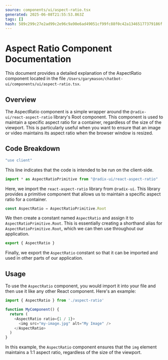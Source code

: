 ```yaml
---
source: components/ui/aspect-ratio.tsx
generated: 2025-06-08T21:55:53.863Z
tags: []
hash: 589c299c27e2ad99c2e96c9a90e6ad49051cf99fc88f0c42a13465177379186f
---
```


# Aspect Ratio Component Documentation

This document provides a detailed explanation of the AspectRatio component located in the file `/Users/garymason/chatbot-ui/components/ui/aspect-ratio.tsx`.

## Overview

The AspectRatio component is a simple wrapper around the `@radix-ui/react-aspect-ratio` library's Root component. This component is used to maintain a specific aspect ratio for a container, regardless of the size of the viewport. This is particularly useful when you want to ensure that an image or video maintains its aspect ratio when the browser window is resized.

## Code Breakdown

```ts
"use client"
```

This line indicates that the code is intended to be run on the client-side.

```ts
import * as AspectRatioPrimitive from "@radix-ui/react-aspect-ratio"
```

Here, we import the `react-aspect-ratio` library from `@radix-ui`. This library provides a primitive component that allows us to maintain a specific aspect ratio for a container.

```ts
const AspectRatio = AspectRatioPrimitive.Root
```

We then create a constant named `AspectRatio` and assign it to `AspectRatioPrimitive.Root`. This is essentially creating a shorthand alias for `AspectRatioPrimitive.Root`, which we can then use throughout our application.

```ts
export { AspectRatio }
```

Finally, we export the `AspectRatio` constant so that it can be imported and used in other parts of our application.

## Usage

To use the `AspectRatio` component, you would import it into your file and then use it like any other React component. Here's an example:

```ts
import { AspectRatio } from './aspect-ratio'

function MyComponent() {
  return (
    <AspectRatio ratio={1 / 1}>
      <img src="my-image.jpg" alt="My Image" />
    </AspectRatio>
  )
}
```

In this example, the `AspectRatio` component ensures that the `img` element maintains a 1:1 aspect ratio, regardless of the size of the viewport.